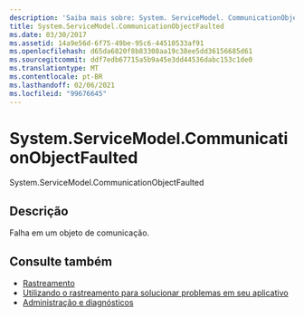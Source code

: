 ```yaml
---
description: 'Saiba mais sobre: System. ServiceModel. CommunicationObjectFaulted'
title: System.ServiceModel.CommunicationObjectFaulted
ms.date: 03/30/2017
ms.assetid: 14a9e56d-6f75-49be-95c6-44510533af91
ms.openlocfilehash: d65da6820f8b83308aa19c38ee5dd36156685d61
ms.sourcegitcommit: ddf7edb67715a5b9a45e3dd44536dabc153c1de0
ms.translationtype: MT
ms.contentlocale: pt-BR
ms.lasthandoff: 02/06/2021
ms.locfileid: "99676645"
---
```

# <a name="systemservicemodelcommunicationobjectfaulted"></a>System.ServiceModel.CommunicationObjectFaulted

System.ServiceModel.CommunicationObjectFaulted  
  
## <a name="description"></a>Descrição  

 Falha em um objeto de comunicação.  
  
## <a name="see-also"></a>Consulte também

- [Rastreamento](index.md)
- [Utilizando o rastreamento para solucionar problemas em seu aplicativo](using-tracing-to-troubleshoot-your-application.md)
- [Administração e diagnósticos](../index.md)
